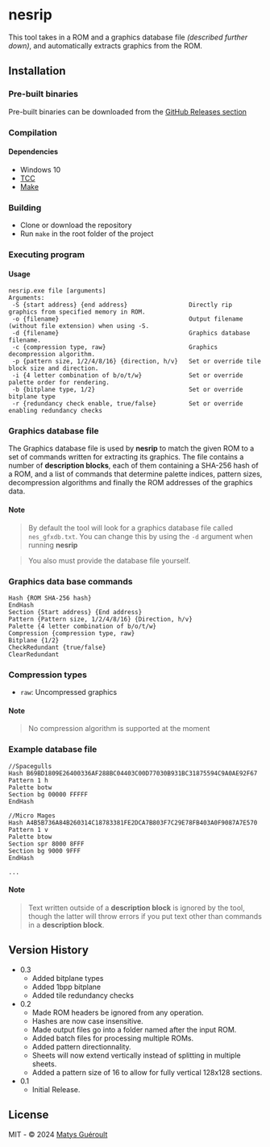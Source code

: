 # nesrip

This tool takes in a ROM and a graphics database file *(described further down)*, and automatically extracts graphics from the ROM.

## Installation

### Pre-built binaries

Pre-built binaries can be downloaded from the [GitHub Releases section](https://github.com/GeekJoystick/nesrip/releases/latest)

### Compilation

#### Dependencies

* Windows 10
* [TCC](https://github.com/TinyCC/tinycc)
* [Make](https://www.gnu.org/software/make)

### Building

* Clone or download the repository
* Run `make` in the root folder of the project

### Executing program

#### Usage

```
nesrip.exe file [arguments]                                                                                      
Arguments:
 -S {start address} {end address}                 Directly rip graphics from specified memory in ROM.
 -o {filename}                                    Output filename (without file extension) when using -S.
 -d {filename}                                    Graphics database filename.
 -c {compression type, raw}                       Graphics decompression algorithm.
 -p {pattern size, 1/2/4/8/16} {direction, h/v}   Set or override tile block size and direction.
 -i {4 letter combination of b/o/t/w}             Set or override palette order for rendering.
 -b {bitplane type, 1/2}                          Set or override bitplane type
 -r {redundancy check enable, true/false}         Set or override enabling redundancy checks
```

### Graphics database file

The Graphics database file is used by **nesrip** to match the given ROM to a set of commands written for extracting its graphics.
The file contains a number of **description blocks**, each of them containing a SHA-256 hash of a ROM, and a list of commands that determine palette indices, pattern sizes, decompression algorithms and finally the ROM addresses of the graphics data.

#### Note

> By default the tool will look for a graphics database file called `nes_gfxdb.txt`.
> You can change this by using the `-d` argument when running **nesrip**

> You also must provide the database file yourself.

### Graphics data base commands

```
Hash {ROM SHA-256 hash}
EndHash
Section {Start address} {End address}
Pattern {Pattern size, 1/2/4/8/16} {Direction, h/v}
Palette {4 letter combination of b/o/t/w}
Compression {compression type, raw}
Bitplane {1/2}
CheckRedundant {true/false}
ClearRedundant
```

### Compression types

* `raw`: Uncompressed graphics

#### Note

> No compression algorithm is supported at the moment

### Example database file

```
//Spacegulls
Hash B69BD1809E26400336AF288BC04403C00D77030B931BC31875594C9A0AE92F67
Pattern 1 h
Palette botw
Section bg 00000 FFFFF
EndHash

//Micro Mages
Hash A4B5B736A84B260314C18783381FE2DCA7B803F7C29E78FB403A0F9087A7E570
Pattern 1 v
Palette btow
Section spr 8000 8FFF
Section bg 9000 9FFF
EndHash

...
```

#### Note

> Text written outside of a **description block** is ignored by the tool, though the latter will throw errors if you put text other than commands in a **description block**.

## Version History

* 0.3
	* Added bitplane types
	* Added 1bpp bitplane
	* Added tile redundancy checks
* 0.2
	* Made ROM headers be ignored from any operation.
	* Hashes are now case insensitive.
	* Made output files go into a folder named after the input ROM.
	* Added batch files for processing multiple ROMs.
	* Added pattern directionnality.
	* Sheets will now extend vertically instead of splitting in multiple sheets.
	* Added a pattern size of 16 to allow for fully vertical 128x128 sections.
* 0.1
	* Initial Release.

## License

MIT - © 2024 [Matys Guéroult](https://github.com/GeekJoystick)